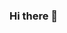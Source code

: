 ### Hi there 👋

<!--
**VinayanVR/VinayanVR** is a ✨ _special_ ✨ repository because its `README.md` (this file) appears on your GitHub profile.

Here are some ideas to get you started:

✨ Welcome to my data analysis Github Repo! I am a data analyst with a passion for turning complex data sets into actionable insights that drive business success.
I  enjoy using data to solve problem and drive business decisions

✨ My Skill include data cleaning and pre-procesing, exploratory data analysis, data visualization and machine learning

✨  This respository  Showcase some of my work and project in data analysis and 
🌱 I’m currently working on  Machine learning Project.Feel free to reach out if you have questions or would like to collaborate



